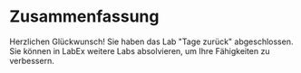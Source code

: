 # Zusammenfassung

Herzlichen Glückwunsch! Sie haben das Lab "Tage zurück" abgeschlossen. Sie können in LabEx weitere Labs absolvieren, um Ihre Fähigkeiten zu verbessern.
